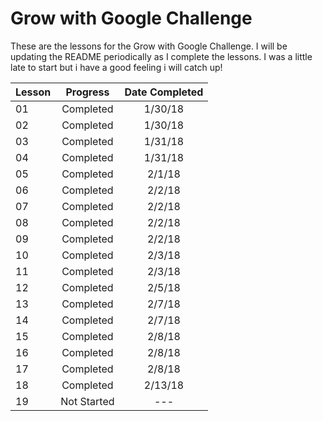 # Grow with Google Challenge
These are the lessons for the Grow with Google Challenge. I will be updating the README periodically as I complete the lessons. I was a little 
late to start but i have a good feeling i will catch up!


| Lesson | Progress    | Date Completed |
| -------|:-----------:| :-------------:|
| 01     | Completed   |        1/30/18 |
| 02     | Completed   |        1/30/18 |
| 03     | Completed   |        1/31/18 |
| 04     | Completed   |        1/31/18 |
| 05     | Completed   |        2/1/18  |
| 06     | Completed   |        2/2/18  |
| 07     | Completed   |        2/2/18  |
| 08     | Completed   |        2/2/18  |
| 09     | Completed   |        2/2/18  |
| 10     | Completed   |        2/3/18  |
| 11     | Completed   |        2/3/18  |
| 12     | Completed   |        2/5/18  |
| 13     | Completed   |        2/7/18  |
| 14     | Completed   |        2/7/18  |
| 15     | Completed   |        2/8/18  |
| 16     | Completed   |        2/8/18  |
| 17     | Completed   |        2/8/18  |
| 18     | Completed   |        2/13/18 |
| 19     | Not Started |        ---     |
